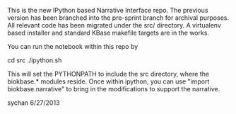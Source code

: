 
   This is the new IPython based Narrative Interface repo.
   The previous version has been branched into the pre-sprint branch for archival purposes.
   All relevant code has been migrated under the src/ directory. A virtualenv based installer
and standard KBase makefile targets are in the works.

   You can run the notebook within this repo by

cd src
./ipython.sh

   This will set the PYTHONPATH to include the src directory, where the biokbase.* modules reside.
   Once within ipython, you can use "import biokbase.narrative" to bring in the modifications to
support the narrative.

   sychan 6/27/2013